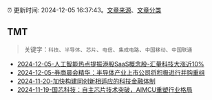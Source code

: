 :alarm_clock: 更新时间: 2024-12-05 16:37:43。[文章来源](/README.md)、[文章分类](/TAGS.md)

## TMT


> 关键字：`科技`、`半导体`、`芯片`、`电信`、`集成电路`、`中国移动`、`中国联通`



- [2024-12-05-人工智能热点提振港股SaaS概念股-汇量科技大涨近10%](https://www.cls.cn/detail/1879665) 
- [2024-12-05-券商晨会精华：半导体产业上市公司将积极进行并购重组](https://www.cls.cn/detail/1879443) 
- [2024-11-20-加快构建同创新相适应的科技金融体制](https://xueqiu.com/9193403816/313561745) 
- [2024-11-19-国芯科技：自主芯片技术突破，AIMCU重塑行业格局](https://xueqiu.com/8151841495/313402043) 
